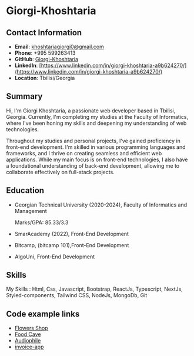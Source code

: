 # Giorgi-Khoshtaria

## Contact Information

- **Email**: khoshtariagiorgi0@gmail.com
- **Phone**: +995 599263413
- **GitHub**: [Giorgi-Khoshtaria](https://github.com/Giorgi-Khoshtaria)
- **LinkedIn**: [https://www.linkedin.com/in/giorgi-khoshtaria-a9b624270/](https://www.linkedin.com/in/giorgi-khoshtaria-a9b624270/)
- **Location**: Tbilisi/Georgia

## Summary

Hi, I'm Giorgi Khoshtaria, a passionate web developer based in Tbilisi, Georgia. Currently, I'm completing my studies at the Faculty of Informatics, where I've been honing my skills and deepening my understanding of web technologies.

Throughout my studies and personal projects, I've gained proficiency in front-end development. I'm skilled in various programming languages and frameworks, and I thrive on creating seamless and efficient web applications. While my main focus is on front-end technologies, I also have a foundational understanding of back-end development, allowing me to collaborate effectively on full-stack projects.

## Education

- Georgian Technical University (2020-2024), Faculty of Informatics and Management

  Marks/GPA: 85.33/3.3

- SmarAcademy (2022), Front-End Development
- Bitcamp, (bitcamp 101),Front-End Development
- AlgoUni, Front-End Development

## Skills

My Skills : Html, Css, Javascript, Bootstrap, ReactJs, Typescript, NextJs, Styled-components, Tailwind CSS, NodeJs,
MongoDb, Git

## Code example links

- [Flowers Shop](https://github.com/Giorgi-Khoshtaria/FlowerShop)
- [Food Cave](https://github.com/Giorgi-Khoshtaria/Food-Cave-front)
- [Audiophile](https://github.com/Giorgi-Khoshtaria/rsschool-cv/edit/gh-pages/cv.md)
- [invoice-app](https://github.com/Giorgi-Khoshtaria/invoice-app)
